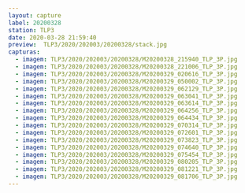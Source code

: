 ```yaml
---
layout: capture
label: 20200328
station: TLP3
date: 2020-03-28 21:59:40
preview:  TLP3/2020/202003/20200328/stack.jpg
capturas:
  - imagem: TLP3/2020/202003/20200328/M20200328_215940_TLP_3P.jpg
  - imagem: TLP3/2020/202003/20200328/M20200328_221006_TLP_3P.jpg
  - imagem: TLP3/2020/202003/20200328/M20200329_020616_TLP_3P.jpg
  - imagem: TLP3/2020/202003/20200328/M20200329_050002_TLP_3P.jpg
  - imagem: TLP3/2020/202003/20200328/M20200329_062129_TLP_3P.jpg
  - imagem: TLP3/2020/202003/20200328/M20200329_063041_TLP_3P.jpg
  - imagem: TLP3/2020/202003/20200328/M20200329_063614_TLP_3P.jpg
  - imagem: TLP3/2020/202003/20200328/M20200329_064256_TLP_3P.jpg
  - imagem: TLP3/2020/202003/20200328/M20200329_064434_TLP_3P.jpg
  - imagem: TLP3/2020/202003/20200328/M20200329_070314_TLP_3P.jpg
  - imagem: TLP3/2020/202003/20200328/M20200329_072601_TLP_3P.jpg
  - imagem: TLP3/2020/202003/20200328/M20200329_073823_TLP_3P.jpg
  - imagem: TLP3/2020/202003/20200328/M20200329_074640_TLP_3P.jpg
  - imagem: TLP3/2020/202003/20200328/M20200329_075454_TLP_3P.jpg
  - imagem: TLP3/2020/202003/20200328/M20200329_080205_TLP_3P.jpg
  - imagem: TLP3/2020/202003/20200328/M20200329_081221_TLP_3P.jpg
  - imagem: TLP3/2020/202003/20200328/M20200329_081706_TLP_3P.jpg
---
```


